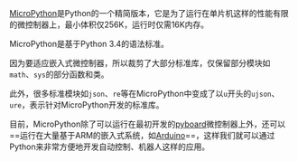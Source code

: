 [MicroPython](https://micropython.org/)是Python的一个精简版本，它是为了运行在单片机这样的性能有限的微控制器上，最小体积仅256K，运行时仅需16K内存。



MicroPython是基于Python 3.4的语法标准。

因为要适应嵌入式微控制器，所以裁剪了大部分标准库，仅保留部分模块如`math`、`sys`的部分函数和类。

此外，很多标准模块如`json`、`re`等在MicroPython中变成了以`u`开头的`ujson`、`ure`，表示针对MicroPython开发的标准库。



目前，MicroPython除了可以运行在最初开发的[pyboard](https://store.micropython.org/pyb-features)微控制器上外，还可以==运行在大量基于ARM的嵌入式系统，如[Arduino](https://www.arduino.cc/)==，这样我们就可以通过Python来非常方便地开发自动控制、机器人这样的应用。





